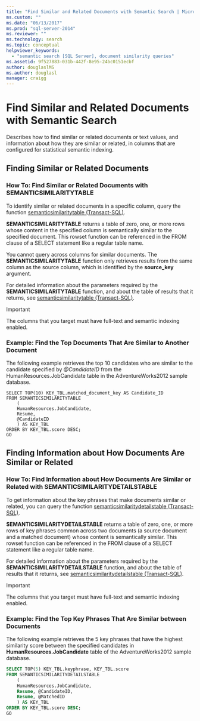 ```yaml
---
title: "Find Similar and Related Documents with Semantic Search | Microsoft Docs"
ms.custom: ""
ms.date: "06/13/2017"
ms.prod: "sql-server-2014"
ms.reviewer: ""
ms.technology: search
ms.topic: conceptual
helpviewer_keywords: 
  - "semantic search [SQL Server], document similarity queries"
ms.assetid: 9f527883-031b-442f-8e95-24bc0151ecbf
author: douglaslMS
ms.author: douglasl
manager: craigg
---
```

# Find Similar and Related Documents with Semantic Search
  Describes how to find similar or related documents or text values, and information about how they are similar or related, in columns that are configured for statistical semantic indexing.  
  
##  <a name="BasicsQuerySimilar"></a> Finding Similar or Related Documents  
  
###  <a name="HowToQuerySimilar"></a> How To: Find Similar or Related Documents with SEMANTICSIMILARITYTABLE  
 To identify similar or related documents in a specific column, query the function [semanticsimilaritytable &#40;Transact-SQL&#41;](/sql/relational-databases/system-functions/semanticsimilaritytable-transact-sql).  
  
 **SEMANTICSIMILARITYTABLE** returns a table of zero, one, or more rows whose content in the specified column is semantically similar to the specified document. This rowset function can be referenced in the FROM clause of a SELECT statement like a regular table name.  
  
 You cannot query across columns for similar documents. The **SEMANTICSIMILARITYTABLE** function only retrieves results from the same column as the source column, which is identified by the **source_key** argument.  
  
 For detailed information about the parameters required by the **SEMANTICSIMILARITYTABLE** function, and about the table of results that it returns, see [semanticsimilaritytable &#40;Transact-SQL&#41;](/sql/relational-databases/system-functions/semanticsimilaritytable-transact-sql).  
  
> [!IMPORTANT]  
>  The columns that you target must have full-text and semantic indexing enabled.  
  
###  <a name="HowToIdentifySimilar"></a> Example: Find the Top Documents That Are Similar to Another Document  
 The following example retrieves the top 10 candidates who are similar to the candidate specified by *@CandidateID* from the HumanResources.JobCandidate table in the AdventureWorks2012 sample database.  
  
```scr  
SELECT TOP(10) KEY_TBL.matched_document_key AS Candidate_ID  
FROM SEMANTICSIMILARITYTABLE  
    (  
    HumanResources.JobCandidate,  
    Resume,  
    @CandidateID  
    ) AS KEY_TBL  
ORDER BY KEY_TBL.score DESC;  
GO  
```  
  
##  <a name="BasicsQuerySimilarity"></a> Finding Information about How Documents Are Similar or Related  
  
###  <a name="HowToQuerySimilarity"></a> How To: Find Information about How Documents Are Similar or Related with SEMANTICSIMILARITYDETAILSTABLE  
 To get information about the key phrases that make documents similar or related, you can query the function [semanticsimilaritydetailstable &#40;Transact-SQL&#41;](/sql/relational-databases/system-functions/semanticsimilaritydetailstable-transact-sql).  
  
 **SEMANTICSIMILARITYDETAILSTABLE** returns a table of zero, one, or more rows of key phrases common across two documents (a source document and a matched document) whose content is semantically similar. This rowset function can be referenced in the FROM clause of a SELECT statement like a regular table name.  
  
 For detailed information about the parameters required by the **SEMANTICSIMILARITYDETAILSTABLE** function, and about the table of results that it returns, see [semanticsimilaritydetailstable &#40;Transact-SQL&#41;](/sql/relational-databases/system-functions/semanticsimilaritydetailstable-transact-sql).  
  
> [!IMPORTANT]  
>  The columns that you target must have full-text and semantic indexing enabled.  
  
###  <a name="HowToSimilarPhrases"></a> Example: Find the Top Key Phrases That Are Similar between Documents  
 The following example retrieves the 5 key phrases that have the highest similarity score between the specified candidates in **HumanResources.JobCandidate** table of the AdventureWorks2012 sample database.  
  
```sql  
SELECT TOP(5) KEY_TBL.keyphrase, KEY_TBL.score  
FROM SEMANTICSIMILARITYDETAILSTABLE  
    (  
    HumanResources.JobCandidate,  
    Resume, @CandidateID,  
    Resume, @MatchedID  
    ) AS KEY_TBL  
ORDER BY KEY_TBL.score DESC;  
GO  
```  
  
  

